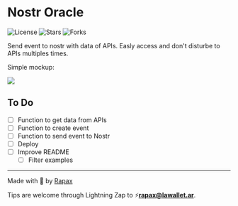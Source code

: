 # Nostr Oracle

<!-- ![Latest Release](https://badgen.net/github/release/rapax00/nostr-oracle/stable/?color=blue&icon=bitcoin-lightning) -->
![License](https://badgen.net/github/license/rapax00/nostr-oracle/?color=cyan)
![Stars](https://badgen.net/github/stars/rapax00/nostr-oracle/?color=yellow)
![Forks](https://badgen.net/github/forks/rapax00/nostr-oracle/?color=grey)

Send event to nostr with data of APIs. Easly access and don't disturbe to APIs multiples times.

Simple mockup:

<img src="https://image.nostr.build/796f078c2171da23362fae600a04a878c7608849d51a2ed21de139ddfffa4887.jpg">

## To Do

-   [ ] Function to get data from APIs
-   [ ] Function to create event
-   [ ] Function to send event to Nostr
-   [ ] Deploy
-   [ ] Improve README
    -   [ ] Filter examples

---

Made with :open_hands: by [Rapax](https://rapax.dev)

Tips are welcome through Lightning Zap to :zap:**rapax@lawallet.ar**.
